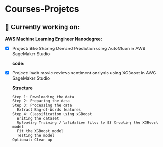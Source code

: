 # Courses-Projetcs

## 🔆 Currently working on:

**AWS Machine Learning Engineer Nanodegree:**

- [x] Project: Bike Sharing Demand Prediction using AutoGluon in AWS SageMaker Studio

  **code:** 
  
- [x] Project: Imdb movie reviews sentiment analysis using XGBoost in AWS SageMaker Studio
  
  **Structure:**
  ```
  Step 1: Downloading the data
  Step 2: Preparing the data
  Step 3: Processing the data
    Extract Bag-of-Words features
  Step 4: Classification using xGBoost
    Writing the dataset
    Uploading Training / Validation files to S3 Creating the XGBoost model
    Fit the XGBoost model
    Testing the model
  Optionat: Clean up
  ```
